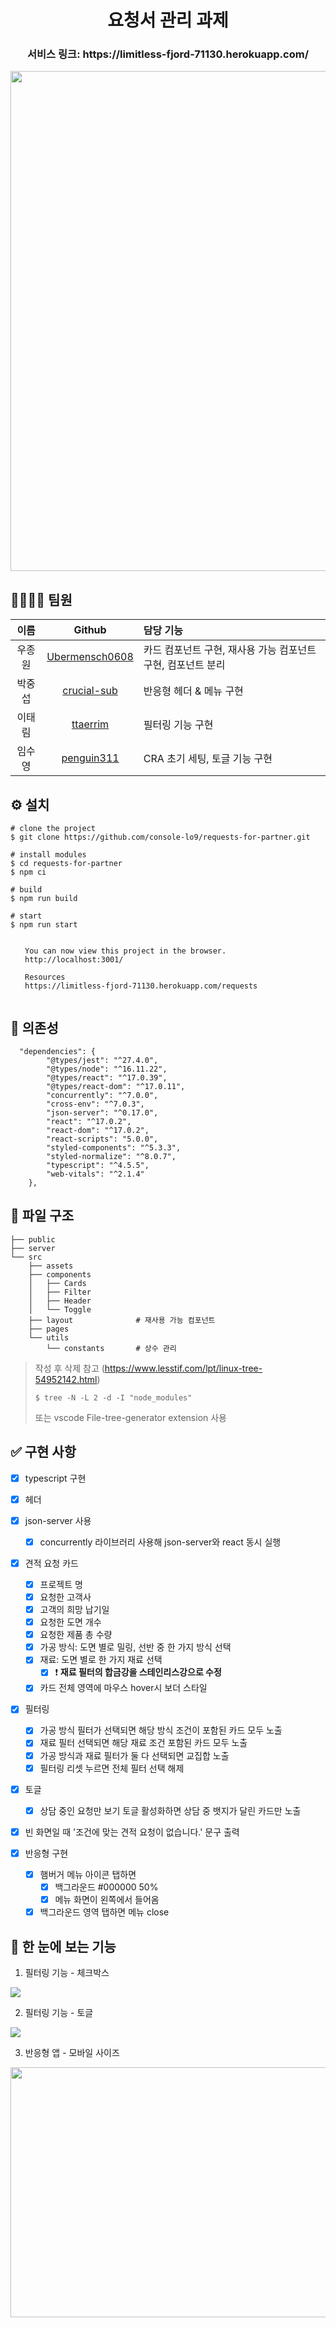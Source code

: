 <h1 align="center"> 요청서 관리 과제 </h1>

<h3 align="center"> 서비스 링크: https://limitless-fjord-71130.herokuapp.com/</h3>

<p align="center"><img width="800" src="https://user-images.githubusercontent.com/43867711/152996199-0eb414c4-0f97-4d30-9578-e6f024cfb325.png" /></p>

## 👨‍👨‍👦‍👦 팀원


|  이름  |                       Github                        | 담당 기능                                                    |
| :----: | :-------------------------------------------------: | :----------------------------------------------------------- |
| 우종원 | [Ubermensch0608](https://github.com/Ubermensch0608) | 카드 컴포넌트 구현, 재사용 가능 컴포넌트 구현, 컴포넌트 분리 |
| 박중섭 |    [crucial-sub](https://github.com/crucial-sub)    | 반응형 헤더 & 메뉴 구현                                      |
| 이태림 |       [ttaerrim](https://github.com/ttaerrim)       | 필터링 기능 구현                                             |
| 임수영 |     [penguin311](https://github.com/penguin311)     | CRA 초기 세팅, 토글 기능 구현                                |




## ⚙ 설치


```
# clone the project
$ git clone https://github.com/console-lo9/requests-for-partner.git

# install modules
$ cd requests-for-partner
$ npm ci

# build
$ npm run build

# start
$ npm run start

⠀
⠀  You can now view this project in the browser.
⠀  http://localhost:3001/
⠀
⠀  Resources
⠀  https://limitless-fjord-71130.herokuapp.com/requests
⠀
```

## 🔗 의존성


```
  "dependencies": {
        "@types/jest": "^27.4.0",
        "@types/node": "^16.11.22",
        "@types/react": "^17.0.39",
        "@types/react-dom": "^17.0.11",
        "concurrently": "^7.0.0",
        "cross-env": "^7.0.3",
        "json-server": "^0.17.0",
        "react": "^17.0.2",
        "react-dom": "^17.0.2",
        "react-scripts": "5.0.0",
        "styled-components": "^5.3.3",
        "styled-normalize": "^8.0.7",
        "typescript": "^4.5.5",
        "web-vitals": "^2.1.4"
    },
```



## 📂 파일 구조


    ├── public
    ├── server
    └── src
        ├── assets
        ├── components
        │   ├── Cards
        │   ├── Filter
        │   ├── Header
        │   └── Toggle
        ├── layout              # 재사용 가능 컴포넌트
        ├── pages
        └── utils
            └── constants       # 상수 관리

> 작성 후 삭제
> 참고 (https://www.lesstif.com/lpt/linux-tree-54952142.html)
>
> ```
> $ tree -N -L 2 -d -I "node_modules"
> ```
>
> 또는 vscode File-tree-generator extension 사용

## ✅ 구현 사항


-   [x] typescript 구현
-   [x] 헤더
-   [x] json-server 사용
    -   [x] concurrently 라이브러리 사용해 json-server와 react 동시 실행
-   [x] 견적 요청 카드
    -   [x] 프로젝트 명
    -   [x] 요청한 고객사
    -   [x] 고객의 희망 납기일
    -   [x] 요청한 도면 개수
    -   [x] 요청한 제품 총 수량
    -   [x] 가공 방식: 도면 별로 밀링, 선반 중 한 가지 방식 선택
    -   [x] 재료: 도면 별로 한 가지 재료 선택
        -   [x] ❗️ **재료 필터의 합금강을 스테인리스강으로 수정**
    -   [x] 카드 전체 영역에 마우스 hover시 보더 스타일
-   [x] 필터링
    -   [x] 가공 방식 필터가 선택되면 해당 방식 조건이 포함된 카드 모두 노출
    -   [x] 재료 필터 선택되면 해당 재료 조건 포함된 카드 모두 노출
    -   [x] 가공 방식과 재료 필터가 둘 다 선택되면 교집합 노출
    -   [x] 필터링 리셋 누르면 전체 필터 선택 해제
-   [x] 토글
    -   [x] 상담 중인 요청만 보기 토글 활성화하면 상담 중 뱃지가 달린 카드만 노출
-   [x] 빈 화면일 때 '조건에 맞는 견적 요청이 없습니다.' 문구 출력

-   [x] 반응형 구현
    -   [x] 햄버거 메뉴 아이콘 탭하면
        -   [x] 백그라운드 #000000 50%
        -   [x] 메뉴 화면이 왼쪽에서 들어옴
    -   [x] 백그라운드 영역 탭하면 메뉴 close

## 🧐 한 눈에 보는 기능 


1. 필터링 기능 - 체크박스

<p ><img src="https://user-images.githubusercontent.com/43867711/153021432-2d78e90b-19c4-41b0-9b03-e7b72661b24e.gif" /></p>

2. 필터링 기능 - 토글

<p><img src="https://user-images.githubusercontent.com/43867711/153021439-bb44aaa0-6003-442d-918f-4ec2ba009809.gif" /></p>

3. 반응형 앱 - 모바일 사이즈

<p><img src="https://user-images.githubusercontent.com/93258739/153045828-b8dc7fdc-593d-4bb3-b8ae-e531999bed16.gif" width="600px" height="400px" /></p>

